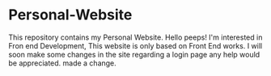 # Personal-Website
This repository contains my Personal Website.
Hello peeps!
I'm interested in Fron end Development, This website is only based on Front End works.
I will soon make some changes in the site regarding a login page any help would be appreciated.
made a change.
